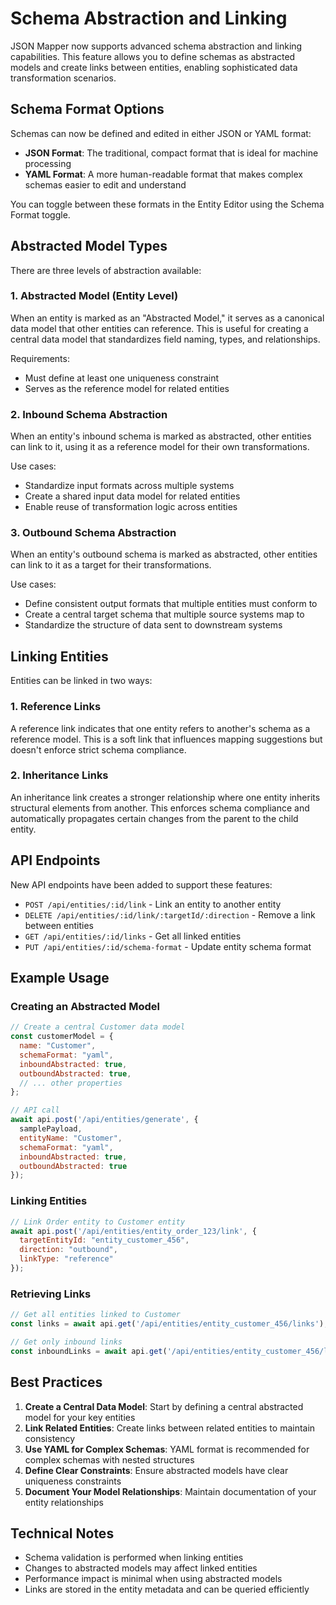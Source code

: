 # Schema Abstraction and Linking

JSON Mapper now supports advanced schema abstraction and linking capabilities. This feature allows you to define schemas as abstracted models and create links between entities, enabling sophisticated data transformation scenarios.

## Schema Format Options

Schemas can now be defined and edited in either JSON or YAML format:

- **JSON Format**: The traditional, compact format that is ideal for machine processing
- **YAML Format**: A more human-readable format that makes complex schemas easier to edit and understand

You can toggle between these formats in the Entity Editor using the Schema Format toggle.

## Abstracted Model Types

There are three levels of abstraction available:

### 1. Abstracted Model (Entity Level)

When an entity is marked as an "Abstracted Model," it serves as a canonical data model that other entities can reference. This is useful for creating a central data model that standardizes field naming, types, and relationships.

Requirements:
- Must define at least one uniqueness constraint
- Serves as the reference model for related entities

### 2. Inbound Schema Abstraction

When an entity's inbound schema is marked as abstracted, other entities can link to it, using it as a reference model for their own transformations.

Use cases:
- Standardize input formats across multiple systems
- Create a shared input data model for related entities
- Enable reuse of transformation logic across entities

### 3. Outbound Schema Abstraction

When an entity's outbound schema is marked as abstracted, other entities can link to it as a target for their transformations.

Use cases:
- Define consistent output formats that multiple entities must conform to
- Create a central target schema that multiple source systems map to
- Standardize the structure of data sent to downstream systems

## Linking Entities

Entities can be linked in two ways:

### 1. Reference Links

A reference link indicates that one entity refers to another's schema as a reference model. This is a soft link that influences mapping suggestions but doesn't enforce strict schema compliance.

### 2. Inheritance Links

An inheritance link creates a stronger relationship where one entity inherits structural elements from another. This enforces schema compliance and automatically propagates certain changes from the parent to the child entity.

## API Endpoints

New API endpoints have been added to support these features:

- `POST /api/entities/:id/link` - Link an entity to another entity
- `DELETE /api/entities/:id/link/:targetId/:direction` - Remove a link between entities
- `GET /api/entities/:id/links` - Get all linked entities
- `PUT /api/entities/:id/schema-format` - Update entity schema format

## Example Usage

### Creating an Abstracted Model

```javascript
// Create a central Customer data model
const customerModel = {
  name: "Customer",
  schemaFormat: "yaml",
  inboundAbstracted: true,
  outboundAbstracted: true,
  // ... other properties
};

// API call
await api.post('/api/entities/generate', {
  samplePayload,
  entityName: "Customer",
  schemaFormat: "yaml",
  inboundAbstracted: true,
  outboundAbstracted: true
});
```

### Linking Entities

```javascript
// Link Order entity to Customer entity
await api.post('/api/entities/entity_order_123/link', {
  targetEntityId: "entity_customer_456",
  direction: "outbound",
  linkType: "reference"
});
```

### Retrieving Links

```javascript
// Get all entities linked to Customer
const links = await api.get('/api/entities/entity_customer_456/links');

// Get only inbound links
const inboundLinks = await api.get('/api/entities/entity_customer_456/links?direction=inbound');
```

## Best Practices

1. **Create a Central Data Model**: Start by defining a central abstracted model for your key entities
2. **Link Related Entities**: Create links between related entities to maintain consistency
3. **Use YAML for Complex Schemas**: YAML format is recommended for complex schemas with nested structures
4. **Define Clear Constraints**: Ensure abstracted models have clear uniqueness constraints
5. **Document Your Model Relationships**: Maintain documentation of your entity relationships

## Technical Notes

- Schema validation is performed when linking entities
- Changes to abstracted models may affect linked entities
- Performance impact is minimal when using abstracted models
- Links are stored in the entity metadata and can be queried efficiently